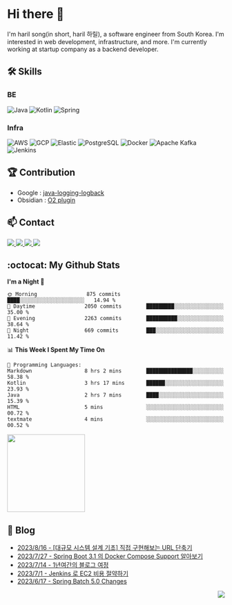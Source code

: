 

# Hi there 👋

I'm haril song(in short, haril 하릴), a software engineer from South Korea. I'm interested in web development, infrastructure, and more.
 I'm currently working at startup company as a backend developer.

## 🛠 Skills

### BE

![Java](https://img.shields.io/badge/Java-007396?style=flat-square&logo=java&logoColor=white)
![Kotlin](https://img.shields.io/badge/Kotlin-7F52FF?style=flat-square&logo=kotlin&logoColor=white)
![Spring](https://img.shields.io/badge/Spring-6DB33F?style=flat-square&logo=spring&logoColor=white)

### Infra

![AWS](https://img.shields.io/badge/AWS-%23FF9900.svg?style=flat-square&logo=amazon-aws&logoColor=white)
![GCP](https://img.shields.io/badge/Google%20Cloud-%234285F4.svg?style=flat-square&logo=google-cloud&logoColor=white)
![Elastic](https://img.shields.io/badge/Elastic-005571?style=flat-square&logo=elastic&logoColor=white)
![PostgreSQL](https://img.shields.io/badge/PostgreSQL-336791?style=flat-square&logo=postgresql&logoColor=white)
![Docker](https://img.shields.io/badge/Docker-2496ED?style=flat-square&logo=docker&logoColor=white)
![Apache Kafka](https://img.shields.io/badge/Apache%20Kafka-000?style=flat-square&logo=apachekafka)
![Jenkins](https://img.shields.io/badge/Jenkins-%232C5263.svg?style=flat-square&logo=jenkins&logoColor=white)

## 🏆 Contribution

- Google : [java-logging-logback](https://github.com/googleapis/java-logging-logback/pull/969)
- Obsidian : [O2 plugin](https://github.com/songkg7/o2)

## 📫 Contact

<a href="mailto:songkg7@gmail.com" target="_blank">
    <img src="https://img.shields.io/badge/Gmail-EA4335?style=flat-square&logo=gmail&logoColor=white"/>
</a>
<a href="https://www.notion.so/0377dd16e02d48cd82fa76394507382c" target="_blank">
    <img src="https://img.shields.io/badge/Notion-000000?style=flat-square&logo=notion&logoColor=white"/>
</a>
<a href="https://www.linkedin.com/in/경근-송-b63216210/" target="_blank">
    <img src="https://img.shields.io/badge/LinkedIn-0077B5?style=flat-square&logo=linkedin&logoColor=white"/>
</a>
<a href="https://songkg7.github.io" target="_blank">
    <img src="https://img.shields.io/badge/Tech&nbsp;blog-0A2647?style=flat-square&logo=github&logoColor=white"/>
</a>

## :octocat: My Github Stats

<!--START_SECTION:waka-->
**I'm a Night 🦉** 

```text
🌞 Morning                875 commits         ████░░░░░░░░░░░░░░░░░░░░░   14.94 % 
🌆 Daytime                2050 commits        █████████░░░░░░░░░░░░░░░░   35.00 % 
🌃 Evening                2263 commits        ██████████░░░░░░░░░░░░░░░   38.64 % 
🌙 Night                  669 commits         ███░░░░░░░░░░░░░░░░░░░░░░   11.42 % 
```


📊 **This Week I Spent My Time On** 

```text
💬 Programming Languages: 
Markdown                 8 hrs 2 mins        ███████████████░░░░░░░░░░   58.38 % 
Kotlin                   3 hrs 17 mins       ██████░░░░░░░░░░░░░░░░░░░   23.93 % 
Java                     2 hrs 7 mins        ████░░░░░░░░░░░░░░░░░░░░░   15.39 % 
HTML                     5 mins              ░░░░░░░░░░░░░░░░░░░░░░░░░   00.72 % 
textmate                 4 mins              ░░░░░░░░░░░░░░░░░░░░░░░░░   00.52 % 
```


<!--END_SECTION:waka-->

<p>
  <img height="180em" src="https://github-readme-stats-liart-gamma.vercel.app/api?username=songkg7&show_icons=true&include_all_commits=true&bg_color=30,e96443,904e95&title_color=fff&text_color=fff">
</p>

## 📄 Blog <br>
- [2023/8/16 - [대규모 시스템 설계 기초] 직접 구현해보는 URL 단축기](https://songkg7.github.io/posts/URL-Shortener/) <br>
- [2023/7/27 - Spring Boot 3.1 의 Docker Compose Support 알아보기](https://songkg7.github.io/posts/Spring-Boot-With-Docker-Compose/) <br>
- [2023/7/14 - 1년여간의 블로그 여정](https://songkg7.github.io/posts/Journey-with-Devlog-2022-2023/) <br>
- [2023/7/1 - Jenkins 로 EC2 비용 절약하기](https://songkg7.github.io/posts/EC2-cost-optimization-with-Jenkins/) <br>
- [2023/6/17 - Spring Batch 5.0 Changes](https://songkg7.github.io/posts/Spring-Batch-Changes/) <br>

<!-- 조회수 -->
<p align="right">
  <a href="https://hits.seeyoufarm.com"><img src="https://hits.seeyoufarm.com/api/count/incr/badge.svg?url=https%3A%2F%2Fgithub.com%2Fsongkg7&count_bg=%238D7BF5&title_bg=%23252323&icon=github.svg&icon_color=%23FFFDFD&title=hits&edge_flat=false"/></a>
</p>
